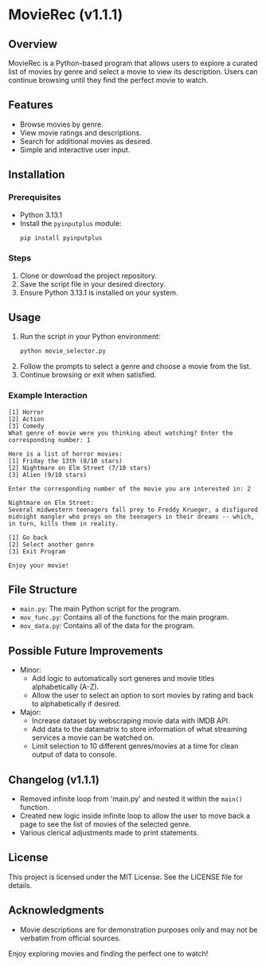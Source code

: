 # MovieRec (v1.1.1)

## Overview
MovieRec is a Python-based program that allows users to explore a curated list of movies by genre and select a movie to view its description. Users can continue browsing until they find the perfect movie to watch.

## Features
- Browse movies by genre.
- View movie ratings and descriptions.
- Search for additional movies as desired.
- Simple and interactive user input.

## Installation
### Prerequisites
- Python 3.13.1
- Install the `pyinputplus` module:
  ```bash
  pip install pyinputplus
  ```

### Steps
1. Clone or download the project repository.
2. Save the script file in your desired directory.
3. Ensure Python 3.13.1 is installed on your system.

## Usage
1. Run the script in your Python environment:
   ```bash
   python movie_selector.py
   ```
2. Follow the prompts to select a genre and choose a movie from the list.
3. Continue browsing or exit when satisfied.

### Example Interaction
```text
[1] Horror
[2] Action
[3] Comedy
What genre of movie were you thinking about watching? Enter the corresponding number: 1

Here is a list of horror movies:
[1] Friday the 13th (8/10 stars)
[2] Nightmare on Elm Street (7/10 stars)
[3] Alien (9/10 stars)

Enter the corresponding number of the movie you are interested in: 2

Nightmare on Elm Street:
Several midwestern teenagers fall prey to Freddy Krueger, a disfigured midnight mangler who preys on the teenagers in their dreams -- which, in turn, kills them in reality.

[1] Go back
[2] Select another genre
[3] Exit Program

Enjoy your movie!
```

## File Structure
- `main.py`: The main Python script for the program.
- `mov_func.py`: Contains all of the functions for the main program.
- `mov_data.py`: Contains all of the data for the program.

## Possible Future Improvements
- Minor:
  - Add logic to automatically sort generes and movie titles alphabetically (A-Z).
  - Allow the user to select an option to sort movies by rating and back to alphabetically if desired.
- Major:
  - Increase dataset by webscraping movie data with IMDB API.
  - Add data to the datamatrix to store information of what streaming services a movie can be watched on.
  - Limit selection to 10 different genres/movies at a time for clean output of data to console. 

## Changelog (v1.1.1)
- Removed infinite loop from 'main.py' and nested it within the `main()` function.
- Created new logic inside infinite loop to allow the user to move back a page to see the list of movies of the selected genre.
- Various clerical adjustments made to print statements.

## License
This project is licensed under the MIT License. See the LICENSE file for details.

## Acknowledgments
- Movie descriptions are for demonstration purposes only and may not be verbatim from official sources.

Enjoy exploring movies and finding the perfect one to watch!


